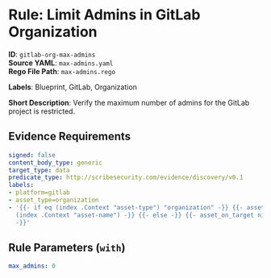 # Rule: Limit Admins in GitLab Organization

**ID**: `gitlab-org-max-admins`  
**Source YAML**: `max-admins.yaml`  
**Rego File Path**: `max-admins.rego`  

**Labels**: Blueprint, GitLab, Organization

**Short Description**: Verify the maximum number of admins for the GitLab project is restricted.

## Evidence Requirements

```yaml
signed: false
content_body_type: generic
target_type: data
predicate_type: http://scribesecurity.com/evidence/discovery/v0.1
labels:
- platform=gitlab
- asset_type=organization
- '{{- if eq (index .Context "asset-type") "organization" -}} {{- asset_on_target
  (index .Context "asset-name") -}} {{- else -}} {{- asset_on_target nil -}} {{- end
  -}}'
```
## Rule Parameters (`with`)

```yaml
max_admins: 0
```

